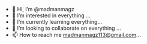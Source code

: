 - 👋 Hi, I’m @madmanmagz
- 👀 I’m interested in everything ...
- 🌱 I’m currently learning everything...
- 💞️ I’m looking to collaborate on everything ...
- 📫 How to reach me madmanmagz113@gmail.com...

<!---
madmanmagz/madmanmagz is a ✨ special ✨ repository because its `README.md` (this file) appears on your GitHub profile.
You can click the Preview link to take a look at your changes.
--->
